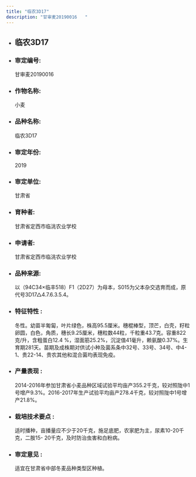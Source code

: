 ```yaml
---
title: "临农3D17"
description: "甘审麦20190016	"
---
```

* ## 临农3D17
* ###  审定编号:  
   甘审麦20190016	

*  ### 作物名称:  
   小麦

*   ###  品种名称: 
    临农3D17

*   ### 审定年份: 
    2019

*   ### 审定单位:  
    甘肃省

*   ### 育种者:  
    甘肃省定西市临洮农业学校

*   ### 申请者:  
    甘肃省定西市临洮农业学校

*   ### 品种来源:  
    以（94C34×临丰518）F1（2D27）为母本，S015为父本杂交选育而成，原代号3D17△4.7.6.3.5.4。

*   ### 特征特性 : 
    冬性。幼苗半匍匐，叶片绿色，株高95.5厘米。穗棍棒型，顶芒，白壳，籽粒卵圆，白色，角质，穗长9.25厘米，穗粒数44粒，千粒重43.7克。容重822克/升，含粗蛋白12.4 %，湿面筋25.2%，沉淀值41毫升，赖氨酸0.37%。生育期281天。苗期及成株期对供试小种及菌系条中32号、33号、34号、中4-1、贵22-14、贵农其他和混合菌均表现免疫。

*   ### 产量表现 : 
    2014-2016年参加甘肃省小麦品种区域试验平均亩产355.2千克，较对照陇中1号增产9.3%。2016-2017年生产试验平均亩产278.4千克，较对照陇中1号增产21.8%。

*   ### 栽培技术要点 : 
    适时播种，亩播量应不少于20千克，施足底肥，农家肥为主，尿素10-20千克，二胺15- 20千克，及时防治虫害和白粉病。

*   ### 审定意见 : 
    适宜在甘肃省中部冬麦品种类型区种植。
